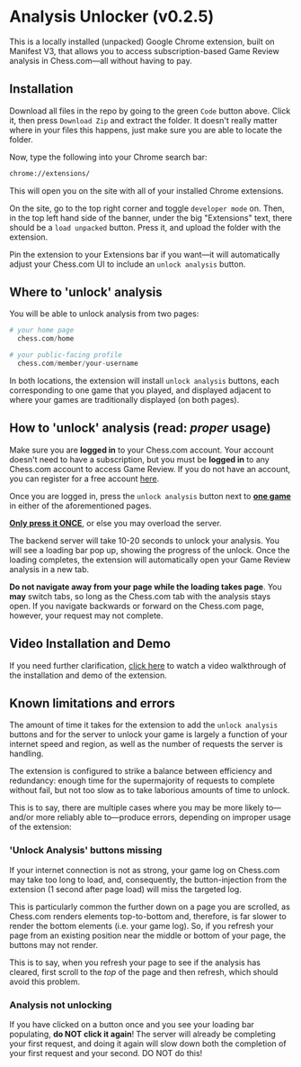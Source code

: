 # Analysis Unlocker (v0.2.5)

This is a locally installed (unpacked) Google Chrome extension, built on Manifest V3, that allows you to access subscription-based Game Review analysis in Chess.com—all without having to pay.

## Installation

Download all files in the repo by going to the green `Code` button above. Click it, then press `Download Zip` and extract the folder. It doesn't really matter where in your files this happens, just make sure you are able to locate the folder.

Now, type the following into your Chrome search bar:
```bash
chrome://extensions/
```
This will open you on the site with all of your installed Chrome extensions.

On the site, go to the top right corner and toggle `developer mode` on. Then, in the top left hand side of the banner, under the big "Extensions" text, there should be a `load unpacked` button. Press it, and upload the folder with the extension. 

Pin the extension to your Extensions bar if you want—it will automatically adjust your Chess.com UI to include an `unlock analysis` button.


## Where to 'unlock' analysis

You will be able to unlock analysis from two pages: 

```python
# your home page
  chess.com/home

# your public-facing profile 
  chess.com/member/your-username
```
In both locations, the extension will install `unlock analysis` buttons, each corresponding to one game that you played, and displayed adjacent to where your games are traditionally displayed (on both pages).


## How to 'unlock' analysis (read: *proper* usage)

Make sure you are **logged in** to your Chess.com account. Your account doesn't need to have a subscription, but you must be **logged in** to any Chess.com account to access Game Review. If you do not have an account, you can register for a free account [here](https://www.chess.com/register).

Once you are logged in, press the `unlock analysis` button next to **<ins>one game</ins>** in either of the aforementioned pages.
 
**<ins>Only press it ONCE</ins>**, or else you may overload the server. 

The backend server will take 10-20 seconds to unlock your analysis. You will see a loading bar pop up, showing the progress of the unlock. Once the loading completes, the extension will automatically open your Game Review analysis in a new tab. 

**Do not navigate away from your page while the loading takes page**. You **may** switch tabs, so long as the Chess.com tab with the analysis stays open. If you navigate backwards or forward on the Chess.com page, however, your request may not complete.

## Video Installation and Demo

If you need further clarification, [click here](https://streamable.com/zur0zl?src=player-page-share) to watch a video walkthrough of the installation and demo of the extension.

## Known limitations and errors

The amount of time it takes for the extension to add the `unlock analysis` buttons and for the server to unlock your game is largely a function of your internet speed and region, as well as the number of requests the server is handling.

The extension is configured to strike a balance between efficiency and redundancy: enough time for the supermajority of requests to complete without fail, but not too slow as to take laborious amounts of time to unlock.

This is to say, there are multiple cases where you may be more likely to—and/or more reliably able to—produce errors, depending on improper usage of the extension:

### 'Unlock Analysis' buttons missing

If your internet connection is not as strong, your game log on Chess.com may take too long to load, and, consequently, the button-injection from the extension (1 second after page load) will miss the targeted log. 

This is particularly common the further down on a page you are scrolled, as Chess.com renders elements top-to-bottom and, therefore, is far slower to render the bottom elements (i.e. your game log). So, if you refresh your page from an existing position near the middle or bottom of your page, the buttons may not render.

This is to say, when you refresh your page to see if the analysis has cleared, first scroll to the *top* of the page and then refresh, which should avoid this problem.

### Analysis not unlocking

If you have clicked on a button once and you see your loading bar populating, **do NOT click it again**! The server will already be completing your first request, and doing it again will slow down both the completion of your first request and your second. DO NOT do this!

